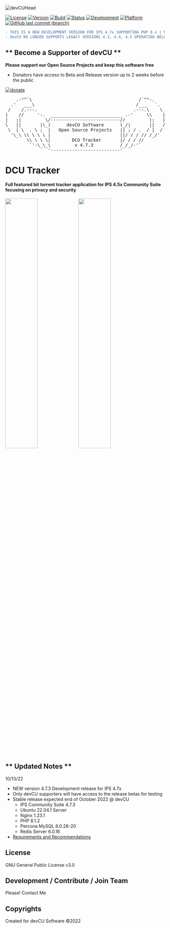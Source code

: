 ![devCUHead](https://www.devcu.com/mediasrc/github-banner.png?V=1.0)

[![License](https://img.shields.io/badge/License-GNUv3-blue.svg)](https://github.com/devCU/IPS-BitTracker/blob/master/LICENSE) 
[![Version](https://img.shields.io/badge/Version-4.7.3-ff69b4.svg)](https://www.devcu.com/devcu-tracker/)
[![Build](https://img.shields.io/badge/Build-Development-red.svg)](https://www.devcu.com/devcu-tracker/)
[![Status](https://img.shields.io/badge/Status-BETA-inactive.svg)](https://www.devcu.com/devcu-tracker/)
[![Development](https://img.shields.io/badge/Development-Active-success.svg)](https://www.devcu.com/devcu-tracker/)
[![Platform](https://img.shields.io/badge/Platform-IPS4.7x-blue.svg)](https://www.devcu.com/devcu-tracker/)
[![GitHub last commit (branch)](https://img.shields.io/github/last-commit/devCU/IPS-BitTracker/master.svg)](https://www.devcu.com/devcu-tracker/)

```diff
- THIS IS A NEW DEVELOPMENT VERSION FOR IPS 4.7x SUPPORTING PHP 8.x | MySQL 8.x | REDIS 6.x 
- devCU NO LONGER SUPPORTS LEGACY VERSIONS 4.3, 4.4, 4.5 OPERATING BELOW PHP 8x
```

## ** Become a Supporter of devCU **
	
**Please support our Open Source Projects and keep this software free**

- Donators have access to Beta and Release version up to 2 weeks before the public

[![donate](https://www.devcu.com/mediasrc/support_devcu.png?v=1)](https://www.devcu.com/donate)

    
<pre>
    .-"^`\                                        /`^"-.
  .'   ___\                                      /___   `.
 /    /.---.                                    .---.\    \
|    //     '-.  ___________________________ .-'     \\    |
|   ;|         \/--------------------------//         |;   |
\   ||       |\_)      devCU Software      (_/|       ||   /
 \  | \  . \ ;  |   Open Source Projects   || ; / .  / |  /
  '\_\ \\ \ \ \ |                          ||/ / / // /_/'
        \\ \ \ \|        DCU Tracker       |/ / / //
         `'-\_\_\         v 4.7.3          /_/_/-'`
                '--------------------------'
</pre>


# DCU Tracker

#### Full featured bit torrent tracker application for IPS 4.5x Community Suite focusing on privacy and security

<img src="https://www.devcu.com/mediasrc/userSettings.PNG?V=1.8" width="45%"></img>
<img src="https://www.devcu.com/mediasrc/ACPoverview.PNG?V=1.9" width="45%"></img>

## ** Updated Notes **

10/13/22

- NEW version 4.7.3 Development release for IPS 4.7x
- Only devCU supporters will have access to the release betas for testing
- Stable release expected end of October 2022 @ devCU
   - IPS Community Suite 4.7.3
   - Ubuntu 22.04.1 Server
   - Nginx 1.23.1
   - PHP 8.1.2
   - Percona MySQL 8.0.28-20
   - Redis Server 6.0.16
- [Requirements and Recommendations](https://github.com/devCU/IPS-BitTracker/issues/7#issuecomment-1279621169)


## License

GNU General Public License v3.0

## Development / Contribute / Join Team

Please! Contact Me

## Copyrights

Created for devCU Software ©2022
